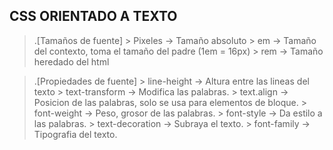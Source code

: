 ## CSS ORIENTADO A TEXTO
>.[Tamaños de fuente]
    > Pixeles -> Tamaño absoluto
    > em -> Tamaño del contexto, toma el tamaño del padre (1em = 16px)
    > rem -> Tamaño heredado del html

>.[Propiedades de fuente]
    > line-height -> Altura entre las lineas del texto
    > text-transform -> Modifica las palabras.
    > text.align -> Posicion de las palabras, solo se usa para elementos de bloque.
    > font-weight -> Peso, grosor de las palabras.
    > font-style -> Da estilo a las palabras.
    > text-decoration -> Subraya el texto.
    > font-family -> Tipografia del texto.
